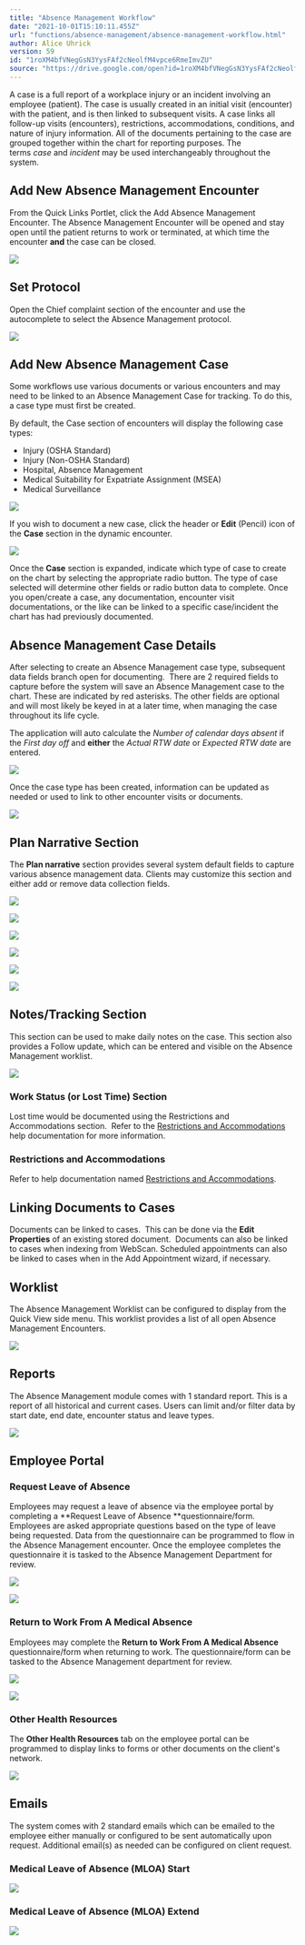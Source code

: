 ```yaml
---
title: "Absence Management Workflow"
date: "2021-10-01T15:10:11.455Z"
url: "functions/absence-management/absence-management-workflow.html"
author: Alice Uhrick
version: 59
id: "1roXM4bfVNegGsN3YysFAf2cNeolfM4vpce6RmeImvZU"
source: "https://drive.google.com/open?id=1roXM4bfVNegGsN3YysFAf2cNeolfM4vpce6RmeImvZU"
---
```

A case is a full report of a workplace injury or an incident involving an employee (patient). The case is usually created in an initial visit (encounter) with the patient, and is then linked to subsequent visits. A case links all follow-up visits (encounters), restrictions, accommodations, conditions, and nature of injury information. All of the documents pertaining to the case are grouped together within the chart for reporting purposes.
The terms *case* and *incident* may be used interchangeably throughout the system.



## Add New Absence Management Encounter

From the Quick Links Portlet, click the Add Absence Management Encounter. The Absence Management Encounter will be opened and stay open until the patient returns to work or terminated, at which time the encounter **and** the case can be closed.



![](absence-management-workflow.images/image2.png)



## Set Protocol

 Open the Chief complaint section of the encounter and use the autocomplete to select the Absence Management protocol.



![](absence-management-workflow.images/image9.png)



## Add New Absence Management Case

Some workflows use various documents or various encounters and may need to be linked to an Absence Management Case for tracking. To do this, a case type must first be created.

By default, the Case section of encounters will display the following case types:

* Injury (OSHA Standard) 
* Injury (Non-OSHA Standard) 
* Hospital, Absence Management 
* Medical Suitability for Expatriate Assignment (MSEA)
* Medical Surveillance



![](absence-management-workflow.images/image17.png)



If you wish to document a new case, click the header or **Edit** (Pencil) icon of the **Case** section in the dynamic encounter.



![](absence-management-workflow.images/image20.png)



Once the **Case** section is expanded, indicate which type of case to create on the chart by selecting the appropriate radio button. The type of case selected will determine other fields or radio button data to complete. Once you open/create a case, any documentation, encounter visit documentations, or the like can be linked to a specific case/incident the chart has had previously documented.

## Absence Management Case Details

After selecting to create an Absence Management case type, subsequent data fields branch open for documenting.  There are 2 required fields to capture before the system will save an Absence Management case to the chart. These are indicated by red asterisks. The other fields are optional and will most likely be keyed in at a later time, when managing the case throughout its life cycle.



The application will auto calculate the *Number of calendar days absent* if the *First day off* and **either** the *Actual RTW date* or *Expected RTW date* are entered.

![](absence-management-workflow.images/image11.png)

Once the case type has been created, information can be updated as needed or used to link to other encounter visits or documents.

![](absence-management-workflow.images/image13.png)

## Plan Narrative Section

The **Plan narrative** section provides several system default fields to capture various absence management data. Clients may customize this section and either add or remove data collection fields. 

![](absence-management-workflow.images/image1.png)

![](absence-management-workflow.images/image12.png)

![](absence-management-workflow.images/image18.png)

![](absence-management-workflow.images/image15.png)

![](absence-management-workflow.images/image22.png)

![](absence-management-workflow.images/image7.png)

## Notes/Tracking Section

This section can be used to make daily notes on the case. This section also provides a Follow update, which can be entered and visible on the Absence Management worklist.

![](absence-management-workflow.images/image19.png)

### Work Status (or Lost Time) Section

Lost time would be documented using the Restrictions and Accommodations section.  Refer to the [Restrictions and Accommodations](../injury-care/adding-restrictions-and-accommodations.html) help documentation for more information.

### Restrictions and Accommodations

Refer to help documentation named [Restrictions and Accommodations](../injury-care/adding-restrictions-and-accommodations.html).

## Linking Documents to Cases

Documents can be linked to cases.  This can be done via the **Edit Properties** of an existing stored document.  Documents can also be linked to cases when indexing from WebScan. Scheduled appointments can also be linked to cases when in the Add Appointment wizard, if necessary.



## Worklist

The Absence Management Worklist can be configured to display from the Quick View side menu. This worklist provides a list of all open Absence Management Encounters. 

![](absence-management-workflow.images/image6.png)



## Reports

The Absence Management module comes with 1 standard report. This is a report of all historical and current cases. Users can limit and/or filter data by start date, end date, encounter status and leave types.



![](absence-management-workflow.images/image16.png)



## Employee Portal

### Request Leave of Absence



Employees may request a leave of absence via the employee portal by completing a **Request Leave of Absence **questionnaire/form. Employees are asked appropriate questions based on the type of leave being requested. Data from the questionnaire can be programmed to flow in the Absence Management encounter. Once the employee completes the questionnaire it is tasked to the Absence Management Department for review.



![](absence-management-workflow.images/image21.png)



![](absence-management-workflow.images/image14.png)



### Return to Work From A Medical Absence

Employees may complete the **Return to Work From A Medical Absence** questionnaire/form when returning to work. The questionnaire/form can be tasked to the Absence Management department for review.

![](absence-management-workflow.images/image10.png)

![](absence-management-workflow.images/image8.png)



### Other Health Resources



The **Other Health Resources** tab on the employee portal can be programmed to display links to forms or other documents on the client's network.



![](absence-management-workflow.images/image5.png)



## Emails



The system comes with 2 standard emails which can be emailed to the employee either manually or configured to be sent automatically upon request. Additional email(s) as needed can be configured on client request.



### Medical Leave of Absence (MLOA) Start

![](absence-management-workflow.images/image4.png)

### 

### Medical Leave of Absence (MLOA) Extend

![](absence-management-workflow.images/image3.png)



